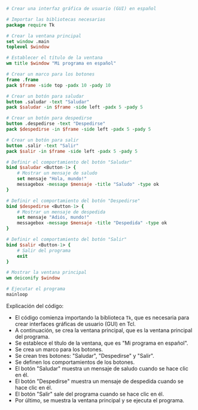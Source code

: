 ```tcl
# Crear una interfaz gráfica de usuario (GUI) en español

# Importar las bibliotecas necesarias
package require Tk

# Crear la ventana principal
set window .main
toplevel $window

# Establecer el título de la ventana
wm title $window "Mi programa en español"

# Crear un marco para los botones
frame .frame
pack $frame -side top -padx 10 -pady 10

# Crear un botón para saludar
button .saludar -text "Saludar"
pack $saludar -in $frame -side left -padx 5 -pady 5

# Crear un botón para despedirse
button .despedirse -text "Despedirse"
pack $despedirse -in $frame -side left -padx 5 -pady 5

# Crear un botón para salir
button .salir -text "Salir"
pack $salir -in $frame -side left -padx 5 -pady 5

# Definir el comportamiento del botón "Saludar"
bind $saludar <Button-1> {
    # Mostrar un mensaje de saludo
    set mensaje "Hola, mundo!"
    messagebox -message $mensaje -title "Saludo" -type ok
}

# Definir el comportamiento del botón "Despedirse"
bind $despedirse <Button-1> {
    # Mostrar un mensaje de despedida
    set mensaje "Adiós, mundo!"
    messagebox -message $mensaje -title "Despedida" -type ok
}

# Definir el comportamiento del botón "Salir"
bind $salir <Button-1> {
    # Salir del programa
    exit
}

# Mostrar la ventana principal
wm deiconify $window

# Ejecutar el programa
mainloop
```

Explicación del código:

* El código comienza importando la biblioteca `Tk`, que es necesaria para crear interfaces gráficas de usuario (GUI) en Tcl.
* A continuación, se crea la ventana principal, que es la ventana principal del programa.
* Se establece el título de la ventana, que es "Mi programa en español".
* Se crea un marco para los botones.
* Se crean tres botones: "Saludar", "Despedirse" y "Salir".
* Se definen los comportamientos de los botones.
* El botón "Saludar" muestra un mensaje de saludo cuando se hace clic en él.
* El botón "Despedirse" muestra un mensaje de despedida cuando se hace clic en él.
* El botón "Salir" sale del programa cuando se hace clic en él.
* Por último, se muestra la ventana principal y se ejecuta el programa.